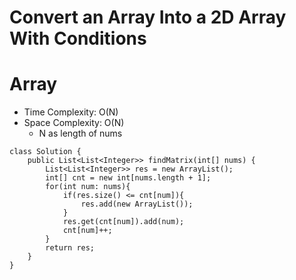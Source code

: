 # Convert an Array Into a 2D Array With Conditions
# Array
* Time Complexity: O(N)
* Space Complexity: O(N)
	* N as length of nums
```
class Solution {
    public List<List<Integer>> findMatrix(int[] nums) {
        List<List<Integer>> res = new ArrayList();
        int[] cnt = new int[nums.length + 1];
        for(int num: nums){
            if(res.size() <= cnt[num]){
                res.add(new ArrayList());
            }
            res.get(cnt[num]).add(num);
            cnt[num]++;
        }
        return res;
    }
}
```